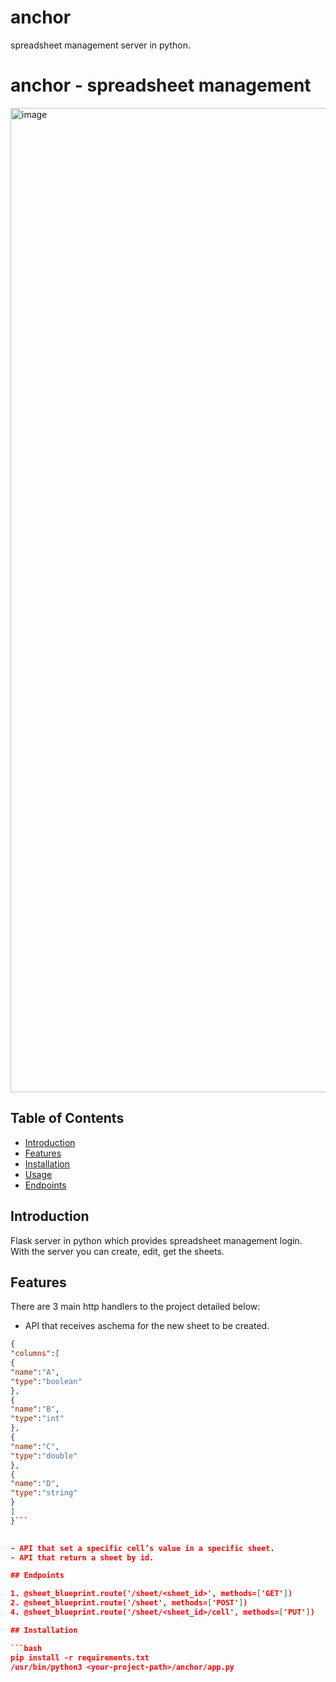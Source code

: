 # anchor
spreadsheet management server in python.

# anchor - spreadsheet management

<img width="1575" alt="image" src="https://github.com/Baluf/anchor/assets/162377261/2e56c3df-45d9-4754-bb72-24dd4c8dc52a">


## Table of Contents

- [Introduction](#introduction)
- [Features](#features)
- [Installation](#installation)
- [Usage](#usage)
- [Endpoints](#endpoints)

## Introduction

Flask server in python which provides spreadsheet management login. <br> With the server you can create, edit, get the sheets.

## Features

There are 3 main http handlers to the project detailed below:

- API that receives aschema for the new sheet to be created.
```json
{
"columns":[
{
"name":"A",
"type":"boolean"
},
{
"name":"B",
"type":"int"
},
{
"name":"C",
"type":"double"
},
{
"name":"D",
"type":"string"
}
]
}```

  
- API that set a specific cell’s value in a specific sheet.
- API that return a sheet by id.

## Endpoints

1. @sheet_blueprint.route('/sheet/<sheet_id>', methods=['GET'])
2. @sheet_blueprint.route('/sheet', methods=['POST'])
4. @sheet_blueprint.route('/sheet/<sheet_id>/cell', methods=['PUT'])

## Installation

```bash
pip install -r requirements.txt
/usr/bin/python3 <your-project-path>/anchor/app.py
